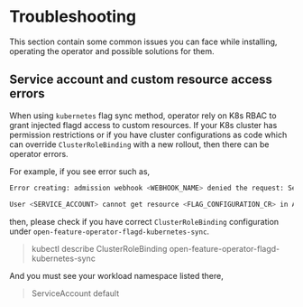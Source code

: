 # Troubleshooting 

This section contain some common issues you can face while installing, operating the operator and possible solutions for them.

## Service account and custom resource access errors

When using `kubernetes` flag sync method, operator rely on K8s RBAC to grant injected flagd access to custom resources.
If your K8s cluster has permission restrictions or if you have cluster configurations as code which can override `ClusterRoleBinding` with a new rollout, then there can be operator errors.

For example, if you see error such as,

```sh
Error creating: admission webhook <WEBHOOK_NAME> denied the request: ServiceAccount <NAME> not found
```

```sh
User <SERVICE_ACCOUNT> cannot get resource <FLAG_CONFIGURATION_CR> in API group "core.openfeature.dev" in the namespace <NAMESPACE>
```

then, please check if you have correct `ClusterRoleBinding` configuration under `open-feature-operator-flagd-kubernetes-sync`.

> kubectl describe ClusterRoleBinding open-feature-operator-flagd-kubernetes-sync

And you must see your workload namespace listed there,

>ServiceAccount default <NAMESPACE>